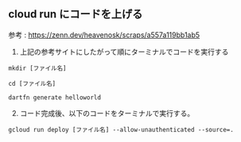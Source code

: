 ## cloud run にコードを上げる
参考 : https://zenn.dev/heavenosk/scraps/a557a119bb1ab5



1. 上記の参考サイトにしたがって順にターミナルでコードを実行する
```
mkdir [ファイル名]
```
```
cd [ファイル名]
```
```
dartfn generate helloworld
```

2. コード完成後、以下のコードをターミナルで実行する。
```
gcloud run deploy [ファイル名] --allow-unauthenticated --source=.
```
